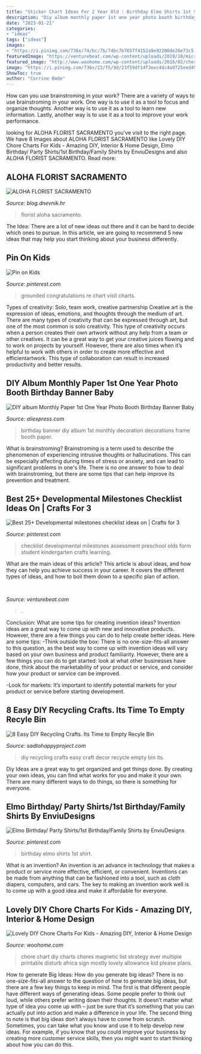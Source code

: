 ```yaml
---
title: "Sticker Chart Ideas For 2 Year Old : Birthday Elmo Shirts 1st Shirt"
description: "Diy album monthly paper 1st one year photo booth birthday banner baby"
date: "2023-01-21"
categories:
- "ideas"
tags: ["ideas"]
images:
- "https://i.pinimg.com/736x/74/bc/7b/74bc7b7657f4152a9e92200de26e73c5.jpg"
featuredImage: "https://venturebeat.com/wp-content/uploads/2019/10/microsoft-surface-event-surface-earbuds-2.jpg?w=800"
featured_image: "http://www.woohome.com/wp-content/uploads/2016/02/chore-chart-diy-for-kid-9.jpg"
image: "https://i.pinimg.com/736x/23/f5/9d/23f59df14f3eec4dc4a9725eed45e825.jpg"
ShowToc: true
author: "Corrine Bode"
---
```



How can you use brainstroming in your work?
There are a variety of ways to use brainstroming in your work. One way is to use it as a tool to focus and organize thoughts. Another way is to use it as a tool to learn new information. Lastly, another way is to use it as a tool to improve your work performance.

	

		
looking for ALOHA FLORIST SACRAMENTO you've visit to the right page. We have 8 Images about ALOHA FLORIST SACRAMENTO like Lovely DIY Chore Charts For Kids - Amazing DIY, Interior &amp; Home Design, Elmo Birthday/ Party Shirts/1st Birthday/Family Shirts by EnviuDesigns and also ALOHA FLORIST SACRAMENTO. Read more:
		
    
## ALOHA FLORIST SACRAMENTO

<img loading=lazy src="http://bit.ly/pcAu5a" onerror="this.onerror=null;this.src='https://tse1.mm.bing.net/th?id=OIP.EzBhebizNEl-U1fLw8aUOQAAAA&amp;pid=15.1';" alt="ALOHA FLORIST SACRAMENTO">

_Source: blog.dnevnik.hr_

>florist aloha sacramento. 

	

The Idea:
There are a lot of new ideas out there and it can be hard to decide which ones to pursue. In this article, we are going to recommend 5 new ideas that may help you start thinking about your business differently.

    
## Pin On Kids

<img loading=lazy src="https://i.pinimg.com/736x/74/bc/7b/74bc7b7657f4152a9e92200de26e73c5.jpg" onerror="this.onerror=null;this.src='https://tse3.mm.bing.net/th?id=OIP.bMXXO0LM-ujjiNWNsO-gMQAAAA&amp;pid=15.1';" alt="Pin on Kids">

_Source: pinterest.com_

>grounded congratulations re chart visit charts. 

	

Types of creativity: Solo, team work, creative partnership
Creative art is the expression of ideas, emotions, and thoughts through the medium of art. There are many types of creativity that can be expressed through art, but one of the most common is solo creativity. This type of creativity occurs when a person creates their own artwork without any help from a team or other creatives. It can be a great way to get your creative juices flowing and to work on projects by yourself. However, there are also times when it’s helpful to work with others in order to create more effective and efficientartwork. This type of collaboration can result in increased productivity and better results.

    
## DIY Album Monthly Paper 1st One Year Photo Booth Birthday Banner Baby

<img loading=lazy src="https://ae01.alicdn.com/kf/HTB17yXoLpXXXXc.XXXXq6xXFXXXw/DIY-album-Monthly-Paper-1st-One-Year-Photo-Booth-Birthday-Banner-Baby-photos-show-baby-photo.jpg" onerror="this.onerror=null;this.src='https://tse3.mm.bing.net/th?id=OIP.FNkOqog8OU4oZ20cdyGwDAHaHa&amp;pid=15.1';" alt="DIY album Monthly Paper 1st One Year Photo Booth Birthday Banner Baby">

_Source: aliexpress.com_

>birthday banner diy album 1st monthly decoration decorations frame booth paper. 

	

What is brainstroming?
Brainstroming is a term used to describe the phenomenon of experiencing intrusive thoughts or hallucinations. This can be especially affecting during times of stress or anxiety, and can lead to significant problems in one's life. There is no one answer to how to deal with brainstroming, but there are some tips that can help improve its prevention and treatment.

    
## Best 25+ Developmental Milestones Checklist Ideas On | Crafts For 3

<img loading=lazy src="https://i.pinimg.com/736x/f1/8b/2f/f18b2f0644907adb432868f61dacf589.jpg" onerror="this.onerror=null;this.src='https://tse1.mm.bing.net/th?id=OIP.C-1qbxxc07BfkwQEcquFxAHaJl&amp;pid=15.1';" alt="Best 25+ Developmental milestones checklist ideas on | Crafts for 3">

_Source: pinterest.com_

>checklist developmental milestones assessment preschool olds form student kindergarten crafts learning. 

	

What are the main ideas of this article?
This article is about ideas, and how they can help you achieve success in your career. It covers the different types of ideas, and how to boil them down to a specific plan of action.

    
## 

<img loading=lazy src="https://venturebeat.com/wp-content/uploads/2019/10/microsoft-surface-event-surface-earbuds-2.jpg?w=800" onerror="this.onerror=null;this.src='https://tse2.mm.bing.net/th?id=OIP.FR6QcNUDpNvHFtOgjdioZQHaD0&amp;pid=15.1';" alt="">

_Source: venturebeat.com_

>. 

	

Conclusion: What are some tips for creating invention ideas?
Invention ideas are a great way to come up with new and innovative products. However, there are a few things you can do to help create better ideas. Here are some tips:
-Think outside the box: There is no one-size-fits-all answer to this question, as the best way to come up with invention ideas will vary based on your own business and product familiarity. However, there are a few things you can do to get started: look at what other businesses have done, think about the marketability of your product or service, and consider how your product or service can be improved.

-Look for markets: It’s important to identify potential markets for your product or service before starting development.

    
## 8 Easy DIY Recycling Crafts. Its Time To Empty Recyle Bin

<img loading=lazy src="https://sadtohappyproject.com/wp-content/uploads/2014/12/diy-craft-ideas-for-home-decor.jpg" onerror="this.onerror=null;this.src='https://tse1.mm.bing.net/th?id=OIP.ejY6yMNhH72k6xZL0cYb6wHaHa&amp;pid=15.1';" alt="8 Easy DIY Recycling Crafts. Its Time to Empty Recyle Bin">

_Source: sadtohappyproject.com_

>diy recycling crafts easy craft decor recycle empty bin its. 

	

Diy Ideas are a great way to get organized and get things done. By creating your own ideas, you can find what works for you and make it your own. There are many different ways to do things, so there is something for everyone.

    
## Elmo Birthday/ Party Shirts/1st Birthday/Family Shirts By EnviuDesigns

<img loading=lazy src="https://i.pinimg.com/736x/23/f5/9d/23f59df14f3eec4dc4a9725eed45e825.jpg" onerror="this.onerror=null;this.src='https://tse3.mm.bing.net/th?id=OIP.V0DEvo5SMIQYNL-4BDRO9AHaFj&amp;pid=15.1';" alt="Elmo Birthday/ Party Shirts/1st Birthday/Family Shirts by EnviuDesigns">

_Source: pinterest.com_

>birthday elmo shirts 1st shirt. 

	

What is an invention?
An invention is an advance in technology that makes a product or service more effective, efficient, or convenient. Inventions can be made from anything that can be fashioned into a tool, such as cloth diapers, computers, and cars. The key to making an invention work well is to come up with a good idea and make it affordable for everyone.

    
## Lovely DIY Chore Charts For Kids - Amazing DIY, Interior &amp; Home Design

<img loading=lazy src="http://www.woohome.com/wp-content/uploads/2016/02/chore-chart-diy-for-kid-9.jpg" onerror="this.onerror=null;this.src='https://tse1.mm.bing.net/th?id=OIP.18n_s3uNZEFmRNLMqRlUZgHaJ4&amp;pid=15.1';" alt="Lovely DIY Chore Charts For Kids - Amazing DIY, Interior &amp; Home Design">

_Source: woohome.com_

>chore chart diy charts chores magnetic list strategy ever multiple printable disturb africa sign mostly lovely allowance kid please plans. 

	

How to generate Big Ideas: How do you generate big ideas?
There is no one-size-fits-all answer to the question of how to generate big ideas, but there are a few key things to keep in mind. The first is that different people have different ways of generating ideas. Some people prefer to think out loud, while others prefer writing down their thoughts. It doesn’t matter what type of idea you come up with – just be sure that it’s something that you can actually put into action and make a difference in your life. 
The second thing to note is that big ideas don’t always have to come from scratch. Sometimes, you can take what you know and use it to help develop new ideas. For example, if you know that you could improve your business by creating more customer service skills, then you might want to start thinking about how you can do this.

